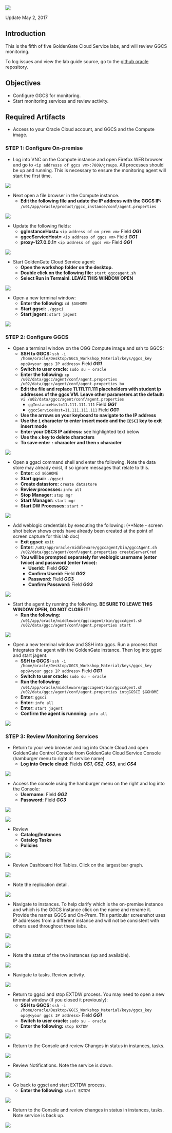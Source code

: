 ![](images/500/lab500.png)

Update May 2, 2017

## Introduction

This is the fifth of five GoldenGate Cloud Service labs, and will review GGCS monitoring.

To log issues and view the lab guide source, go to the [github oracle](https://github.com/pcdavies/GoldenGateCloudService/issues) repository.

## Objectives

- Configure GGCS for monitoring.
- Start monitoring services and review activity.

## Required Artifacts

- Access to your Oracle Cloud account, and GGCS and the Compute image.

### **STEP 1**: Configure On-premise

- Log into VNC on the Compute instance and open Firefox WEB browser and go to `<ip addresss of ggcs vm>:7809/groups`.  All processes should be up and running.  This is necessary to ensure the monitoring agent will start the first time.

![](images/500/i1.1.png)

- Next open a file browser in the Compute instance.
	- **Edit the following file and udate the IP address with the GGCS IP:** `/u01/app/oracle/product/ggcc_instance/conf/agent.properties`

![](images/500/i1.png)

- Update the following fields:
    - **ggInstanceHost=** `<ip address of on prem vm>` Field ***OG1***
    - **ggccServiceHost=** `<ip address of ggcs vm>` Field ***GG1***
    - **proxy-127.0.0.1=** `<ip address of ggcs vm>` Field ***GG1***

![](images/500/i2.png)

- Start GoldenGate Cloud Service agent:
    - **Open the workshop folder on the desktop.**
    - **Double click on the following file:** `start_ggccagent.sh` 
    - **Select Run in Termainl.  LEAVE THIS WINDOW OPEN**

![](images/500/i3.png)

-  Open a new terminal window:
    - **Enter the following:** `cd $GGHOME`
    - **Start ggsci:** `./ggsci`
    - **Start jagent:** `start jagent`

![](images/500/i4.png)

### **STEP 2**: Configure GGCS

- Open a terminal window on the OGG Compute image and ssh to GGCS:
	- **SSH to GGCS:** `ssh -i /home/oracle/Desktop/GGCS_Workshop_Material/keys/ggcs_key opc@<your ggcs IP address>` Field ***GG1***
	- **Switch to user oracle:** `sudo su - oracle`
    - **Enter the following:** `cp /u02/data/ggcc/agent/conf/agent.properties /u02/data/ggcc/agent/conf/agent.properties_bu`
    - **Edit the file and replace 11.111.111.111 placeholders with student ip addresses of the ggcs VM. Leave other parameters at the default:** `vi /u02/data/ggcc/agent/conf/agent.properties`
        - `ggInstanceHost=11.111.111.111` Field ***GG1***
        - `ggccServiceHost=11.111.111.111` Field ***GG1***
	- **Use the arrows on your keyboard to navigate to the IP address**
	- **Use the `i` character to enter insert mode and the `[ESC]` key to exit insert mode**
	- **Enter your DBCS IP address:** see highlighted text below
	- **Use the `x` key to delete characters**
	- **To save enter `:` character and then `x` character**

![](images/500/i5.png)

- Open a ggsci command shell and enter the following.  Note the data store may already exist, if so ignore messages that relate to this.
    - **Enter:** `cd $GGHOME`
    - **Start ggsci:** `./ggsci`
    - **Create datastore:** `create datastore`
    - **Review processes:** `info all`
    - **Stop Manager:** `stop mgr`
    - **Start Manager:** `start mgr`
    - **Start DW Processes:** `start *`

![](images/500/i6.png)

- Add weblogic credentials by executing the following: (**Note - screen shot below shows creds have already been created at the point of screen capture for this lab doc)
    - **Exit ggsci:** `exit`
    - **Enter:** `/u01/app/oracle/middleware/ggccagent/bin/ggccAgent.sh /u02/data/ggcc/agent/conf/agent.properties createServerCred`
    - **You will be prompted separately for weblogic username (enter twice) and password (enter twice):**
        - **Userid:**: Field ***GG2***
        - **Confirm Userid:** Field ***GG2***
        - **Password:** Field ***GG3***
        - **Confirm Password:** Field ***GG3***

![](images/500/i7.png)

- Start the agent by running the following.  **BE SURE TO LEAVE THIS WINDOW OPEN, DO NOT CLOSE IT!**
    - **Run the following:** `/u01/app/oracle/middleware/ggccagent/bin/ggccAgent.sh /u02/data/ggcc/agent/conf/agent.properties start`

![](images/500/i8.png)

- Open a new terminal window and SSH into ggcs.  Run a process that Integrates the agent with the GoldenGate instance. Then log into ggsci and start jagent.
	- **SSH to GGCS:** `ssh -i /home/oracle/Desktop/GGCS_Workshop_Material/keys/ggcs_key opc@<your ggcs IP address>` Field ***GG1***
	- **Switch to user oracle:** `sudo su - oracle` 
    - **Run the following:**  `/u01/app/oracle/middleware/ggccagent/bin/ggccAgent.sh /u02/data/ggcc/agent/conf/agent.properties intgGGSCI $GGHOME`
    - **Enter:** `ggsci`
    - **Enter:** `info all`
    - **Enter:**  `start jagent`
    - **Confirm the agent is runnning:** `info all`

![](images/500/i9.png)

### **STEP 3**: Review Monitoring Services

- Return to your web browser and log into Oracle Cloud and open GoldenGate Control Console from GoldenGate Cloud Service Console (hamburger menu to right of service name)
    - **Log into Oracle cloud:** Fields ***CS1***, ***CS2***, ***CS3***, and ***CS4***

![](images/500/i10.png)

- Access the console using the hamburger menu on the right and log into the Console:
    - **Username:**  Field ***GG2***
    - **Password:**  Field ***GG3***

![](images/500/i11.png)

![](images/500/i12.png)

- Review
    - **Catalog/Instances**
    - **Catalog Tasks**
    - **Policies**

![](images/500/i13.png)

- Review Dashboard Hot Tables.  Click on the largest bar graph.

![](images/500/i14.png)

- Note the replication detail.

![](images/500/i14.1.png)

- Navigate to instances.  To help clarify which is the on-premise instance and which is the GGCS instance click on the name and rename it.  Provide the names GGCS and On-Prem.  This particular screenshot uses IP addresses from a different instance and will not be consistent with others used throughout these labs.

![](images/500/i14.5.png)

![](images/500/i14.4.png)

- Note the status of the two instances (up and available).

![](images/500/i14.2.png)

- Navigate to tasks.  Review activity.

![](images/500/i14.6.png)

- Return to ggsci and stop EXTDW process.  You may need to open a new terminal window (if you closed it previously):
	- **SSH to GGCS:** `ssh -i /home/oracle/Desktop/GGCS_Workshop_Material/keys/ggcs_key opc@<your ggcs IP address>` Field ***GG1***
	- **Switch to user oracle:** `sudo su - oracle` 
    - **Enter the following:**  `stop EXTDW`

![](images/500/i14.3.png)

- Return to the Console and review Changes in status in instances, tasks.  

![](images/500/i15.1.png)

- Review Notifications.  Note the service is down.

![](images/500/i16.png)

- Go back to ggsci and start EXTDW process.
    - **Enter the following:** `start EXTDW`

![](images/500/i17.png)

- Return to the Console and review changes in status in instances, tasks. Note service is back up.

![](images/500/i18.png)
